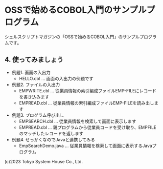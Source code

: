 # OSSで始めるCOBOL入門のサンプルプログラム

シェルスクリプトマガジンの「OSSで始めるCOBOL入門」のサンプルプログラムです。

## 4. 使ってみましょう
* 例題1. 画面の入出力
  * HELLO.cbl ... 画面の入出力の例題です
* 例題2. ファイルの入出力
  * EMPWRITE.cbl ... 従業員情報の索引編成ファイルEMP-FILEにレコードを書き込みます
  * EMPREAD.cbl ... 従業員情報の索引編成ファイルEMP-FILEを読み出します
* 例題3. プログラム呼び出し
  * EMPSEARCH.cbl ... 従業員情報を検索して画面に表示します
  * EMPREAD.cbl ... 親プログラムから従業員コードを受け取り、EMPFILEのマッチしたレコードを返します
* 例題4. せっかくなのでJavaと連携してみる
  * EmpSearchDemo.java ... 従業員情報を検索して画面に表示するJavaプログラム

(c)2023 Tokyo System House Co., Ltd.
